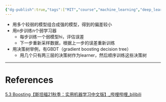 ```yaml
---
{"dg-publish":true,"tags":["MIT","course","machine_learning","deep_learning"],"permalink":"/Inbox/study/人工智能/机器学习/MIT21秋课程/5.3 Boosting/","dgPassFrontmatter":true}
---
```




- 用多个较弱的模型组合成强的模型，得到的偏差较小
- 用n步训练n个弱学习器
	- 每步训练一个弱模型hi，评估误差
	- 下一步重新采样数据，根据上一步的误差重新训练
- 用决策树举例，有GBDT（gradient boosting decision tree）
	- 用几个只有两三层的决策树作为learner，然后顺序训练这些决策树
---
# References
[5.3 Boosting【斯坦福21秋季：实用机器学习中文版】_哔哩哔哩_bilibili](https://www.bilibili.com/video/BV1aM4y1P7z9?spm_id_from=333.788.player.switch&vd_source=73a67190a2e14f51c71c0fa447f094aa)